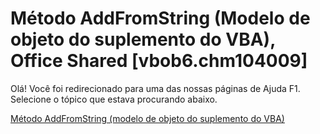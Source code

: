 
# Método AddFromString (Modelo de objeto do suplemento do VBA), Office Shared [vbob6.chm104009]

Olá! Você foi redirecionado para uma das nossas páginas de Ajuda F1. Selecione o tópico que estava procurando abaixo.

[Método AddFromString (modelo de objeto do suplemento do VBA)](http://msdn.microsoft.com/library/a3ad95b2-6327-ba69-71d5-17d4f693462c%28Office.15%29.aspx)
